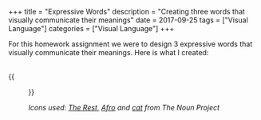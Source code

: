 +++
title = "Expressive Words"
description = "Creating three words that visually communicate their meanings"
date = 2017-09-25
tags = ["Visual Language"]
categories = ["Visual Language"]
+++

For this homework assignment we were to design 3 expressive words that visually communicate their meanings.  Here is what I created:
<br/>
<br/>

{{<figure src="/blog/images/visual_language/ExpressiveWords.png" alt="Expressive Words">}}

*Icons used: [The Rest,](https://thenounproject.com/search/?q=lie&i=343799)
[Afro](https://thenounproject.com/search/?q=afro&i=1016695) and [cat](https://thenounproject.com/search/?q=cat&i=937159) from The Noun Project*

